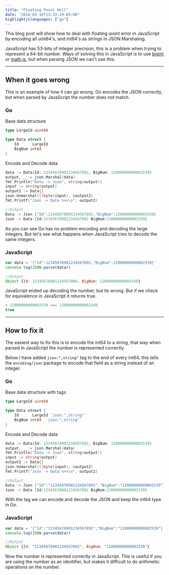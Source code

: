 ```yaml
---
title: "Floating Point Hell"
date: "2014-03-16T13:33:19-05:00"
highlightjslanguages: ["go"]
---
```


This blog post will show how to deal with floating-point error in JavaScript by encoding all uint64's, and int64's as strings in JSON Marshaling.

<!--more-->

JavaScript has 53-bits of integer precision, this is a problem when trying to represent a 64-bit number. Ways of solving this in JavaScript is to use [bigint](https://v8project.blogspot.com/2018/05/bigint.html) or [math.js](http://mathjs.org/), but when parsing JSON we can't use this.

---

## When it goes wrong

This is an example of how it can go wrong. Go encodes the JSON correctly, but when parsed by JavaScript the number does not match.

### Go

Base data structure

```go
type LargeId uint64

type Data struct {
    Id      LargeId
    BigNum int64
}
```

Encode and Decode data

```go
data := Data{Id: 12345678901234567892, BigNum: 12000000000002539}
output, _ := json.Marshal(data)
fmt.Println("Data -> Json", string(output))
input := string(output)
output2 := Data{}
json.Unmarshal([]byte(input), &output2)
fmt.Printf("Json -> Data %+v\n", output2)

//Output
Data -> Json {"Id":12345678901234567892,"BigNum":12000000000002539}
Json -> Data {Id:12345678901234567892 BigNum:12000000000002539}
```

As you can see Go has no problem encoding and decoding the large integers. But let's see what happens when JavaScript tries to decode the same integers.

### JavaScript

```javascript
var data = '{"Id":12345678901234567892,"BigNum":12000000000002539}'
console.log(JSON.parse(data))

//Output
Object {Id: 12345678901234567000, BigNum: 12000000000002540}
```

JavaScript ended up decoding the number, but its wrong. But if we check for equivalence in JavaScript it returns true.

```javascript
> 12000000000002539 === 12000000000002540
true
```

---

## How to fix it

The easiest way to fix this is to encode the int64 to a string, that way when parsed in JavaScript the number is represented correctly.

Below I have added `json:",string"` tag to the end of every int64, this tells the `encoding/json` package to encode that field as a string instead of an integer.

### Go

Base data structure with tags

```go
type LargeId uint64

type Data struct {
    Id      LargeId `json:",string"`
    BigNum int64  `json:",string"`
}
```

Encode and Decode data

```go
data := Data{Id: 12345678901234567892, BigNum: 12000000000002539}
output, _ := json.Marshal(data)
fmt.Println("Data -> Json", string(output))
input := string(output)
output2 := Data{}
json.Unmarshal([]byte(input), &output2)
fmt.Printf("Json -> Data %+v\n", output2)

//Output
Data -> Json {"Id":"12345678901234567892","BigNum":"12000000000002539"}
Json -> Data {Id:12345678901234567892 BigNum:12000000000002539}
```

With the tag we can encode and decode the JSON and keep the int64 type in Go.

### JavaScript

```javascript
var data = '{"Id":"12345678901234567892","BigNum":"12000000000002539"}'
console.log(JSON.parse(data))

//Output
Object {Id: "12345678901234567892", BigNum: "12000000000002539"}
```

Now the number is represented correctly in JavaScript. This is useful if you are using the number as an identifier, but makes it difficult to do arithmetic operations on the number.
